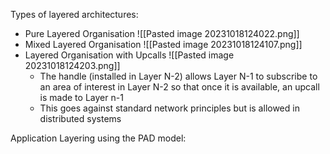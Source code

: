
Types of layered architectures:

- Pure Layered Organisation 
![[Pasted image 20231018124022.png]]
- Mixed Layered Organisation
![[Pasted image 20231018124107.png]]
- Layered Organisation with Upcalls
![[Pasted image 20231018124203.png]]
	- The handle (installed in Layer N-2) allows Layer N-1 to subscribe to an area of interest in Layer N-2 so that once it is available, an upcall is made to Layer n-1
	- This goes against standard network principles but is allowed in distributed systems

Application Layering using the PAD model: